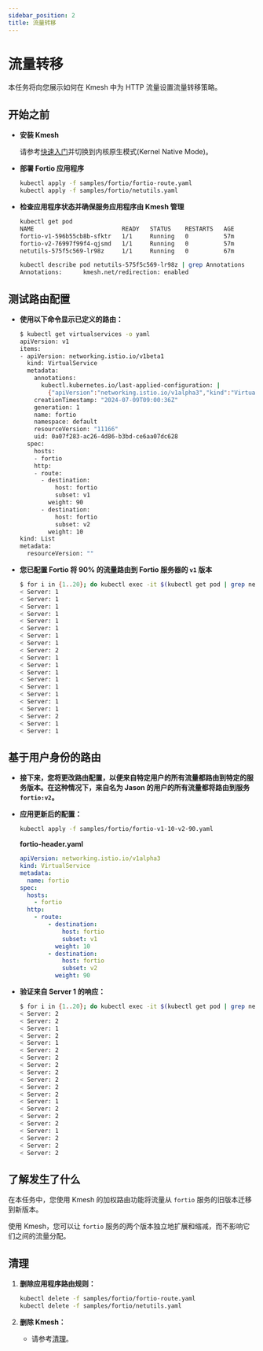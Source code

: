 ```yaml
---
sidebar_position: 2
title: 流量转移
---
```


# 流量转移

本任务将向您展示如何在 Kmesh 中为 HTTP 流量设置流量转移策略。

## 开始之前

- **安装 Kmesh**

  请参考[快速入门](/i18n/zh/docusaurus-plugin-content-docs/current/setup/quick-start.md)并切换到内核原生模式(Kernel Native Mode)。

- **部署 Fortio 应用程序**

  ```bash
  kubectl apply -f samples/fortio/fortio-route.yaml
  kubectl apply -f samples/fortio/netutils.yaml
  ```

- **检查应用程序状态并确保服务应用程序由 Kmesh 管理**

  ```bash
  kubectl get pod
  NAME                         READY   STATUS    RESTARTS   AGE
  fortio-v1-596b55cb8b-sfktr   1/1     Running   0          57m
  fortio-v2-76997f99f4-qjsmd   1/1     Running   0          57m
  netutils-575f5c569-lr98z     1/1     Running   0          67m

  kubectl describe pod netutils-575f5c569-lr98z | grep Annotations
  Annotations:      kmesh.net/redirection: enabled
  ```

## 测试路由配置

- **使用以下命令显示已定义的路由：**

  ```bash
  $ kubectl get virtualservices -o yaml
  apiVersion: v1
  items:
  - apiVersion: networking.istio.io/v1beta1
    kind: VirtualService
    metadata:
      annotations:
        kubectl.kubernetes.io/last-applied-configuration: |
          {"apiVersion":"networking.istio.io/v1alpha3","kind":"VirtualService","metadata":{"annotations":{},"name":"fortio","namespace":"default"},"spec":{"hosts":["fortio"],"http":[{"route":[{"destination":{"host":"fortio","subset":"v1"},"weight":90},{"destination":{"host":"fortio","subset":"v2"},"weight":10}]}]}}
      creationTimestamp: "2024-07-09T09:00:36Z"
      generation: 1
      name: fortio
      namespace: default
      resourceVersion: "11166"
      uid: 0a07f283-ac26-4d86-b3bd-ce6aa07dc628
    spec:
      hosts:
      - fortio
      http:
      - route:
        - destination:
            host: fortio
            subset: v1
          weight: 90
        - destination:
            host: fortio
            subset: v2
          weight: 10
  kind: List
  metadata:
    resourceVersion: ""
  ```

- **您已配置 Fortio 将 90% 的流量路由到 Fortio 服务器的 `v1` 版本**

  ```bash
  $ for i in {1..20}; do kubectl exec -it $(kubectl get pod | grep netutils | awk '{print $1}') -- curl -v $(kubectl get svc -owide | grep fortio | awk '{print $3}'):80 | grep "Server:"; done
  < Server: 1
  < Server: 1
  < Server: 1
  < Server: 1
  < Server: 1
  < Server: 1
  < Server: 1
  < Server: 1
  < Server: 2
  < Server: 1
  < Server: 1
  < Server: 1
  < Server: 1
  < Server: 1
  < Server: 1
  < Server: 1
  < Server: 1
  < Server: 2
  < Server: 1
  < Server: 1
  ```

## 基于用户身份的路由

- **接下来，您将更改路由配置，以便来自特定用户的所有流量都路由到特定的服务版本。在这种情况下，来自名为 Jason 的用户的所有流量都将路由到服务 `fortio:v2`。**

- **应用更新后的配置：**

  ```bash
  kubectl apply -f samples/fortio/fortio-v1-10-v2-90.yaml
  ```

  **fortio-header.yaml**

  ```yaml
  apiVersion: networking.istio.io/v1alpha3
  kind: VirtualService
  metadata:
    name: fortio
  spec:
    hosts:
      - fortio
    http:
      - route:
          - destination:
              host: fortio
              subset: v1
            weight: 10
          - destination:
              host: fortio
              subset: v2
            weight: 90
  ```

- **验证来自 Server 1 的响应：**

  ```bash
  $ for i in {1..20}; do kubectl exec -it $(kubectl get pod | grep netutils | awk '{print $1}') -- curl -v $(kubectl get svc -owide | grep fortio | awk '{print $3}'):80 | grep "Server:"; done
  < Server: 2
  < Server: 2
  < Server: 1
  < Server: 2
  < Server: 1
  < Server: 2
  < Server: 2
  < Server: 2
  < Server: 2
  < Server: 2
  < Server: 2
  < Server: 2
  < Server: 1
  < Server: 2
  < Server: 2
  < Server: 2
  < Server: 1
  < Server: 2
  < Server: 2
  < Server: 2
  ```

## 了解发生了什么

在本任务中，您使用 Kmesh 的加权路由功能将流量从 `fortio` 服务的旧版本迁移到新版本。

使用 Kmesh，您可以让 `fortio` 服务的两个版本独立地扩展和缩减，而不影响它们之间的流量分配。

## 清理

1. **删除应用程序路由规则：**

   ```bash
   kubectl delete -f samples/fortio/fortio-route.yaml
   kubectl delete -f samples/fortio/netutils.yaml
   ```

2. **删除 Kmesh：**

   - 请参考[清理](/i18n/zh/docusaurus-plugin-content-docs/current/setup/quick-start.md#清理)。
